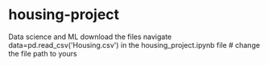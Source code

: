 # housing-project
Data science and ML 
download the files
navigate data=pd.read_csv('Housing.csv') in the housing_project.ipynb file # change the file path to yours
